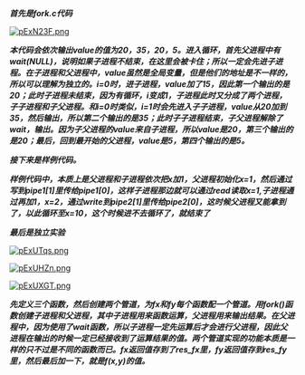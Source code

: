 ***首先是fork.c代码***

[![pExN23F.png](https://s21.ax1x.com/2025/05/20/pExN23F.png)](https://imgse.com/i/pExN23F)

***本代码会依次输出value的值为20，35，20，5。进入循环，首先父进程中有wait(NULL)，说明如果子进程不结束，在这里会被卡住；所以一定会先进子进程。在子进程和父进程中，value虽然是全局变量，但是他们的地址是不一样的，所以可以理解为独立的。i=0时，进子进程，value加了15，因此第一个输出的是20；此时子进程未结束，因为有循环，i变成1，子进程此时又分成了两个进程，子子进程和子父进程。和i=0时类似，i=1时会先进入子子进程，value从20加到35，然后输出，所以第二个输出的是35；此时子子进程结束，子父进程解除了wait，输出。因为子父进程的value来自子进程，所以value是20，第三个输出的是20；最后，回到最开始的父进程，value是5，第四个输出的是5。***

***接下来是样例代码。***

***样例代码中，本质上是父进程和子进程依次把x加1，父进程初始化x=1，然后通过写到pipe1[1]里传给pipe1[0]，这样子进程那边就可以通过read读取x=1,子进程通过再加1，x=2，通过write到pipe2[1]里传给pipe2[0]，这时候父进程又能拿到了，以此循环至x=10，这个时候进不去循环了，就结束了***

***最后是独立实验***

[![pExUTqs.png](https://s21.ax1x.com/2025/05/20/pExUTqs.png)](https://imgse.com/i/pExUTqs)

[![pExUHZn.png](https://s21.ax1x.com/2025/05/20/pExUHZn.png)](https://imgse.com/i/pExUHZn)

[![pExUXGT.png](https://s21.ax1x.com/2025/05/20/pExUXGT.png)](https://imgse.com/i/pExUXGT)

***先定义三个函数，然后创建两个管道，为fx和fy每个函数配一个管道。用fork()函数创建子进程和父进程，其中子进程用来函数运算，父进程用来输出结果。在父进程中，因为使用了wait函数，所以子进程一定先运算后才会进行父进程，因此父进程在输出的时候一定已经接收到了运算结果的值。两个管道实现的功能本质是一样的只不过是不同的函数而已。fx返回值存到了res_fx里，fy返回值存到res_fy里，然后最后加一下，就是f(x,y)的值。***
